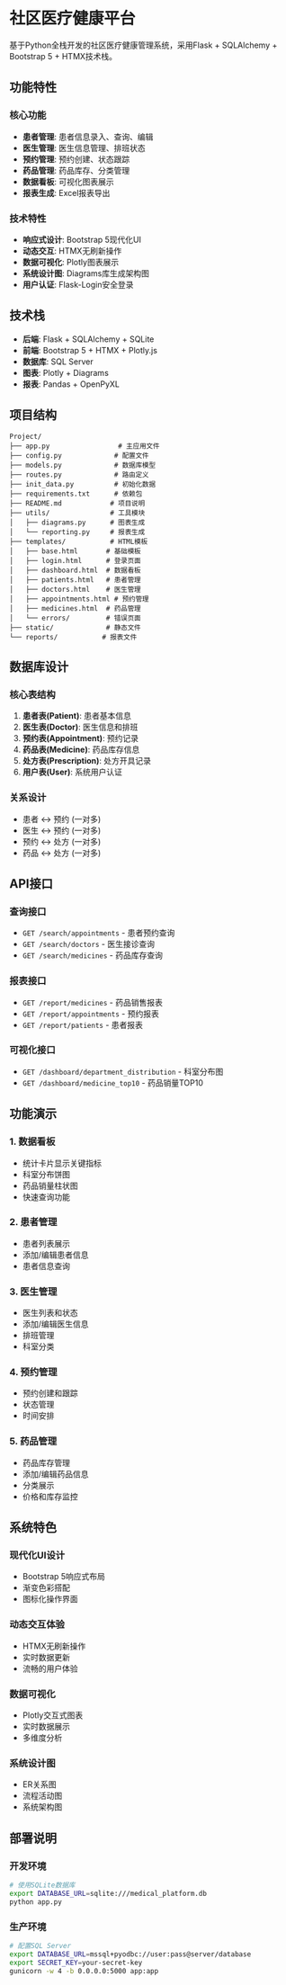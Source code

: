 # 社区医疗健康平台

基于Python全栈开发的社区医疗健康管理系统，采用Flask + SQLAlchemy + Bootstrap 5 + HTMX技术栈。

## 功能特性

### 核心功能
- **患者管理**: 患者信息录入、查询、编辑
- **医生管理**: 医生信息管理、排班状态
- **预约管理**: 预约创建、状态跟踪
- **药品管理**: 药品库存、分类管理
- **数据看板**: 可视化图表展示
- **报表生成**: Excel报表导出

### 技术特性
- **响应式设计**: Bootstrap 5现代化UI
- **动态交互**: HTMX无刷新操作
- **数据可视化**: Plotly图表展示
- **系统设计图**: Diagrams库生成架构图
- **用户认证**: Flask-Login安全登录

## 技术栈

- **后端**: Flask + SQLAlchemy + SQLite
- **前端**: Bootstrap 5 + HTMX + Plotly.js
- **数据库**: SQL Server
- **图表**: Plotly + Diagrams
- **报表**: Pandas + OpenPyXL



## 项目结构

```
Project/
├── app.py                 # 主应用文件
├── config.py             # 配置文件
├── models.py             # 数据库模型
├── routes.py             # 路由定义
├── init_data.py          # 初始化数据
├── requirements.txt      # 依赖包
├── README.md            # 项目说明
├── utils/               # 工具模块
│   ├── diagrams.py      # 图表生成
│   └── reporting.py     # 报表生成
├── templates/           # HTML模板
│   ├── base.html       # 基础模板
│   ├── login.html      # 登录页面
│   ├── dashboard.html  # 数据看板
│   ├── patients.html   # 患者管理
│   ├── doctors.html    # 医生管理
│   ├── appointments.html # 预约管理
│   ├── medicines.html  # 药品管理
│   └── errors/         # 错误页面
├── static/             # 静态文件
└── reports/           # 报表文件
```

## 数据库设计

### 核心表结构
1. **患者表(Patient)**: 患者基本信息
2. **医生表(Doctor)**: 医生信息和排班
3. **预约表(Appointment)**: 预约记录
4. **药品表(Medicine)**: 药品库存信息
5. **处方表(Prescription)**: 处方开具记录
6. **用户表(User)**: 系统用户认证

### 关系设计
- 患者 ↔ 预约 (一对多)
- 医生 ↔ 预约 (一对多)
- 预约 ↔ 处方 (一对多)
- 药品 ↔ 处方 (一对多)

## API接口

### 查询接口
- `GET /search/appointments` - 患者预约查询
- `GET /search/doctors` - 医生接诊查询
- `GET /search/medicines` - 药品库存查询

### 报表接口
- `GET /report/medicines` - 药品销售报表
- `GET /report/appointments` - 预约报表
- `GET /report/patients` - 患者报表

### 可视化接口
- `GET /dashboard/department_distribution` - 科室分布图
- `GET /dashboard/medicine_top10` - 药品销量TOP10

## 功能演示

### 1. 数据看板
- 统计卡片显示关键指标
- 科室分布饼图
- 药品销量柱状图
- 快速查询功能

### 2. 患者管理
- 患者列表展示
- 添加/编辑患者信息
- 患者信息查询

### 3. 医生管理
- 医生列表和状态
- 添加/编辑医生信息
- 排班管理
- 科室分类

### 4. 预约管理
- 预约创建和跟踪
- 状态管理
- 时间安排

### 5. 药品管理
- 药品库存管理
- 添加/编辑药品信息
- 分类展示
- 价格和库存监控

## 系统特色

### 现代化UI设计
- Bootstrap 5响应式布局
- 渐变色彩搭配
- 图标化操作界面

### 动态交互体验
- HTMX无刷新操作
- 实时数据更新
- 流畅的用户体验

### 数据可视化
- Plotly交互式图表
- 实时数据展示
- 多维度分析

### 系统设计图
- ER关系图
- 流程活动图
- 系统架构图

## 部署说明

### 开发环境
```bash
# 使用SQLite数据库
export DATABASE_URL=sqlite:///medical_platform.db
python app.py
```

### 生产环境
```bash
# 配置SQL Server
export DATABASE_URL=mssql+pyodbc://user:pass@server/database
export SECRET_KEY=your-secret-key
gunicorn -w 4 -b 0.0.0.0:5000 app:app
```

